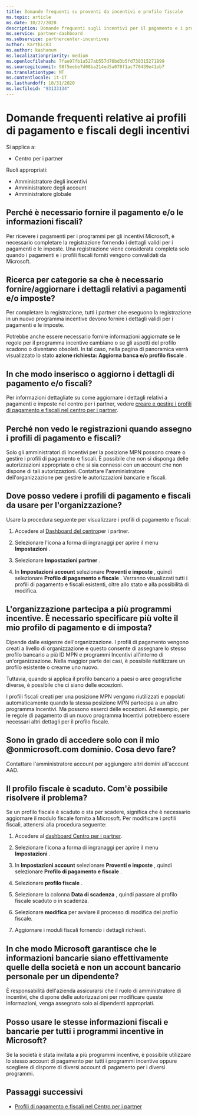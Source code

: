 ```yaml
---
title: Domande frequenti su proventi da incentivi e profilo fiscale
ms.topic: article
ms.date: 10/27/2020
description: Domande frequenti sugli incentivi per il pagamento e i profili fiscali. Le domande includono il motivo per cui non è possibile visualizzare i profili di pagamento e fiscali e le operazioni da eseguire.
ms.service: partner-dashboard
ms.subservice: partnercenter-incentives
author: Karthic83
ms.author: kashanum
ms.localizationpriority: medium
ms.openlocfilehash: 7fae97fb1a527ab557d76bd3b5fd738315271899
ms.sourcegitcommit: 98f5eebe7d08ba214ed5a078f1ac770439e41eb7
ms.translationtype: MT
ms.contentlocale: it-IT
ms.lasthandoff: 10/31/2020
ms.locfileid: "93133134"
---
```

# <a name="frequently-asked-questions-regarding-incentives-payout-and-tax-profiles"></a>Domande frequenti relative ai profili di pagamento e fiscali degli incentivi

Si applica a:

- Centro per i partner

Ruoli appropriati:

- Amministratore degli incentivi
- Amministratore degli account
- Amministratore globale

## <a name="why-do-i-need-to-provide-my-payout-andor-tax-details"></a>Perché è necessario fornire il pagamento e/o le informazioni fiscali?

Per ricevere i pagamenti per i programmi per gli incentivi Microsoft, è necessario completare la registrazione fornendo i dettagli validi per i pagamenti e le imposte. Una registrazione viene considerata completa solo quando i pagamenti e i profili fiscali forniti vengono convalidati da Microsoft.

## <a name="how-do-i-know-that-i-need-to-provideupdate-my-payout-andor-tax-details"></a>Ricerca per categorie sa che è necessario fornire/aggiornare i dettagli relativi a pagamenti e/o imposte?

Per completare la registrazione, tutti i partner che eseguono la registrazione in un nuovo programma incentive devono fornire i dettagli validi per i pagamenti e le imposte.

Potrebbe anche essere necessario fornire informazioni aggiornate se le regole per il programma incentive cambiano o se gli aspetti del profilo scadono o diventano obsoleti. In tal caso, nella pagina di panoramica verrà visualizzato lo stato **azione richiesta: Aggiorna banca e/o profilo fiscale** .

## <a name="how-do-i-provide-update-my-payout-and-or-tax-details"></a>In che modo inserisco o aggiorno i dettagli di pagamento e/o fiscali?

Per informazioni dettagliate su come aggiornare i dettagli relativi a pagamenti e imposte nel centro per i partner, vedere [creare e gestire i profili di pagamento e fiscali nel centro per i partner](./incentives-create-and-manage-your-payout-and-tax-profiles.md).

## <a name="why-dont-i-see-my-enrollments-when-i-go-to-assign-my-payout-and-tax-profile"></a>Perché non vedo le registrazioni quando assegno i profili di pagamento e fiscali?

Solo gli amministratori di Incentivi per la posizione MPN possono creare o gestire i profili di pagamento e fiscali. È possibile che non si disponga delle autorizzazioni appropriate o che si sia connessi con un account che non dispone di tali autorizzazioni. Contattare l'amministratore dell'organizzazione per gestire le autorizzazioni bancarie e fiscali.

## <a name="where-can-i-see-the-payout-and-tax-profiles-for-my-organization-that-i-can-use"></a>Dove posso vedere i profili di pagamento e fiscali da usare per l'organizzazione?

Usare la procedura seguente per visualizzare i profili di pagamento e fiscali:

1. Accedere al [Dashboard del centro](https://partner.microsoft.com/dashboard)per i partner.

2. Selezionare l'icona a forma di ingranaggi per aprire il menu **Impostazioni** .

3. Selezionare **Impostazioni partner** .

4. In **Impostazioni account** selezionare **Proventi e imposte** , quindi selezionare **Profilo di pagamento e fiscale** . Verranno visualizzati tutti i profili di pagamento e fiscali esistenti, oltre allo stato e alla possibilità di modifica.

## <a name="my-organization-is-participating-in-multiple-incentive-programs-do-i-need-to-provide-my-payment-and-tax-profile-multiple-times"></a>L'organizzazione partecipa a più programmi incentive. È necessario specificare più volte il mio profilo di pagamento e di imposta?

Dipende dalle esigenze dell'organizzazione. I profili di pagamento vengono creati a livello di organizzazione e questo consente di assegnare lo stesso profilo bancario a più ID MPN e programmi Incentivi all'interno di un'organizzazione. Nella maggior parte dei casi, è possibile riutilizzare un profilo esistente o crearne uno nuovo.

Tuttavia, quando si applica il profilo bancario a paesi o aree geografiche diverse, è possibile che ci siano delle eccezioni.

I profili fiscali creati per una posizione MPN vengono riutilizzati e popolati automaticamente quando la stessa posizione MPN partecipa a un altro programma Incentivi. Ma possono esserci delle eccezioni. Ad esempio, per le regole di pagamento di un nuovo programma Incentivi potrebbero essere necessari altri dettagli per il profilo fiscale.  

## <a name="im-only-able-to-sign-in-with-my-onmicrosoftcom-domain-what-should-i-do"></a>Sono in grado di accedere solo con il mio @onmicrosoft.com dominio. Cosa devo fare?

Contattare l'amministratore account per aggiungere altri domini all'account AAD.

## <a name="my-tax-profile-has-expired-how-do-i-fix-this"></a>Il profilo fiscale è scaduto. Com'è possibile risolvere il problema?

Se un profilo fiscale è scaduto o sta per scadere, significa che è necessario aggiornare il modulo fiscale fornito a Microsoft. Per modificare i profili fiscali, attenersi alla procedura seguente:

1. Accedere al [dashboard Centro per i partner](https://partner.microsoft.com/dashboard/).

2. Selezionare l'icona a forma di ingranaggi per aprire il menu **Impostazioni** .

3. In **Impostazioni account** selezionare **Proventi e imposte** , quindi selezionare **Profilo di pagamento e fiscale** .

4. Selezionare **profilo fiscale** .

5. Selezionare la colonna **Data di scadenza** , quindi passare al profilo fiscale scaduto o in scadenza.

6. Selezionare **modifica** per avviare il processo di modifica del profilo fiscale.

7. Aggiornare i moduli fiscali fornendo i dettagli richiesti.

## <a name="how-does-microsoft-ensure-that-the-bank-information-is-indeed-that-of-the-company-and-not-a-personal-bank-account-for-an-employee"></a>In che modo Microsoft garantisce che le informazioni bancarie siano effettivamente quelle della società e non un account bancario personale per un dipendente?

È responsabilità dell'azienda assicurarsi che il ruolo di amministratore di incentivi, che dispone delle autorizzazioni per modificare queste informazioni, venga assegnato solo ai dipendenti appropriati.

## <a name="can-i-use-the-same-bank-and-tax-details-for-all-incentive-programs-at-microsoft"></a>Posso usare le stesse informazioni fiscali e bancarie per tutti i programmi incentive in Microsoft?

Se la società è stata invitata a più programmi incentive, è possibile utilizzare lo stesso account di pagamento per tutti i programmi incentive oppure scegliere di disporre di diversi account di pagamento per i diversi programmi.

## <a name="next-steps"></a>Passaggi successivi

- [Profili di pagamento e fiscali nel Centro per i partner](incentives-create-and-manage-your-payout-and-tax-profiles.md)